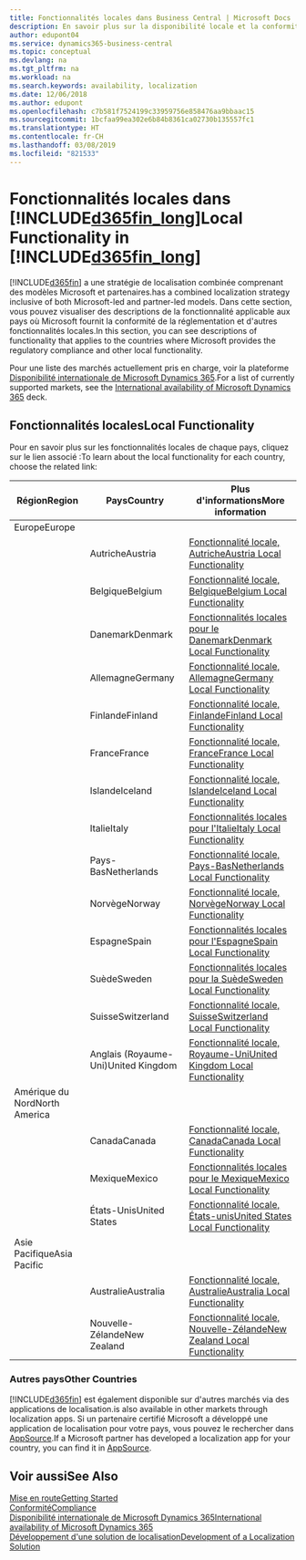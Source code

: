 ```yaml
---
title: Fonctionnalités locales dans Business Central | Microsoft Docs
description: En savoir plus sur la disponibilité locale et la conformité de la réglementation de Dynamics 365 Business Central.
author: edupont04
ms.service: dynamics365-business-central
ms.topic: conceptual
ms.devlang: na
ms.tgt_pltfrm: na
ms.workload: na
ms.search.keywords: availability, localization
ms.date: 12/06/2018
ms.author: edupont
ms.openlocfilehash: c7b581f7524199c33959756e858476aa9bbaac15
ms.sourcegitcommit: 1bcfaa99ea302e6b84b8361ca02730b135557fc1
ms.translationtype: HT
ms.contentlocale: fr-CH
ms.lasthandoff: 03/08/2019
ms.locfileid: "821533"
---
```

# <a name="local-functionality-in-included365finlongincludesd365finlongmdmd"></a><span data-ttu-id="a6877-103">Fonctionnalités locales dans [!INCLUDE[d365fin_long](includes/d365fin_long_md.md)]</span><span class="sxs-lookup"><span data-stu-id="a6877-103">Local Functionality in [!INCLUDE[d365fin_long](includes/d365fin_long_md.md)]</span></span>
[!INCLUDE[d365fin](includes/d365fin_md.md)] <span data-ttu-id="a6877-104">a une stratégie de localisation combinée comprenant des modèles Microsoft et partenaires.</span><span class="sxs-lookup"><span data-stu-id="a6877-104">has a combined localization strategy inclusive of both Microsoft-led and partner-led models.</span></span> <span data-ttu-id="a6877-105">Dans cette section, vous pouvez visualiser des descriptions de la fonctionnalité applicable aux pays où Microsoft fournit la conformité de la réglementation et d'autres fonctionnalités locales.</span><span class="sxs-lookup"><span data-stu-id="a6877-105">In this section, you can see descriptions of functionality that applies to the countries where Microsoft provides the regulatory compliance and other local functionality.</span></span>  

<span data-ttu-id="a6877-106">Pour une liste des marchés actuellement pris en charge, voir la plateforme [Disponibilité internationale de Microsoft Dynamics 365](https://docs.microsoft.com/en-us/dynamics365/get-started/availability).</span><span class="sxs-lookup"><span data-stu-id="a6877-106">For a list of currently supported markets, see the [International availability of Microsoft Dynamics 365](https://docs.microsoft.com/en-us/dynamics365/get-started/availability) deck.</span></span>  

## <a name="local-functionality"></a><span data-ttu-id="a6877-107">Fonctionnalités locales</span><span class="sxs-lookup"><span data-stu-id="a6877-107">Local Functionality</span></span>
<span data-ttu-id="a6877-108">Pour en savoir plus sur les fonctionnalités locales de chaque pays, cliquez sur le lien associé :</span><span class="sxs-lookup"><span data-stu-id="a6877-108">To learn about the local functionality for each country, choose the related link:</span></span>

| <span data-ttu-id="a6877-109">Région</span><span class="sxs-lookup"><span data-stu-id="a6877-109">Region</span></span> | <span data-ttu-id="a6877-110">Pays</span><span class="sxs-lookup"><span data-stu-id="a6877-110">Country</span></span> | <span data-ttu-id="a6877-111">Plus d'informations</span><span class="sxs-lookup"><span data-stu-id="a6877-111">More information</span></span> |
| --- | --- |--- |
| <span data-ttu-id="a6877-112">Europe</span><span class="sxs-lookup"><span data-stu-id="a6877-112">Europe</span></span> |  | |
|        | <span data-ttu-id="a6877-113">Autriche</span><span class="sxs-lookup"><span data-stu-id="a6877-113">Austria</span></span> | [<span data-ttu-id="a6877-114">Fonctionnalité locale, Autriche</span><span class="sxs-lookup"><span data-stu-id="a6877-114">Austria Local Functionality</span></span>](localfunctionality/austria/austria-local-functionality.md) |
|        | <span data-ttu-id="a6877-115">Belgique</span><span class="sxs-lookup"><span data-stu-id="a6877-115">Belgium</span></span> |  [<span data-ttu-id="a6877-116">Fonctionnalité locale, Belgique</span><span class="sxs-lookup"><span data-stu-id="a6877-116">Belgium Local Functionality</span></span>](localfunctionality/belgium/belgium-local-functionality.md) |
|        | <span data-ttu-id="a6877-117">Danemark</span><span class="sxs-lookup"><span data-stu-id="a6877-117">Denmark</span></span> | [<span data-ttu-id="a6877-118">Fonctionnalités locales pour le Danemark</span><span class="sxs-lookup"><span data-stu-id="a6877-118">Denmark Local Functionality</span></span>](localfunctionality/denmark/denmark-local-functionality.md) |
|        | <span data-ttu-id="a6877-119">Allemagne</span><span class="sxs-lookup"><span data-stu-id="a6877-119">Germany</span></span> | [<span data-ttu-id="a6877-120">Fonctionnalité locale, Allemagne</span><span class="sxs-lookup"><span data-stu-id="a6877-120">Germany Local Functionality</span></span>](localfunctionality/germany/germany-local-functionality.md) |
|        | <span data-ttu-id="a6877-121">Finlande</span><span class="sxs-lookup"><span data-stu-id="a6877-121">Finland</span></span> | [<span data-ttu-id="a6877-122">Fonctionnalité locale, Finlande</span><span class="sxs-lookup"><span data-stu-id="a6877-122">Finland Local Functionality</span></span>](localfunctionality/finland/finland-local-functionality.md) |
|        | <span data-ttu-id="a6877-123">France</span><span class="sxs-lookup"><span data-stu-id="a6877-123">France</span></span> | [<span data-ttu-id="a6877-124">Fonctionnalité locale, France</span><span class="sxs-lookup"><span data-stu-id="a6877-124">France Local Functionality</span></span>](localfunctionality/france/france-local-functionality.md) |
|        | <span data-ttu-id="a6877-125">Islande</span><span class="sxs-lookup"><span data-stu-id="a6877-125">Iceland</span></span> | [<span data-ttu-id="a6877-126">Fonctionnalité locale, Islande</span><span class="sxs-lookup"><span data-stu-id="a6877-126">Iceland Local Functionality</span></span>](localfunctionality/iceland/iceland-local-functionality.md) |
|        | <span data-ttu-id="a6877-127">Italie</span><span class="sxs-lookup"><span data-stu-id="a6877-127">Italy</span></span> | [<span data-ttu-id="a6877-128">Fonctionnalités locales pour l'Italie</span><span class="sxs-lookup"><span data-stu-id="a6877-128">Italy Local Functionality</span></span>](localfunctionality/italy/italy-local-functionality.md) |
|        | <span data-ttu-id="a6877-129">Pays-Bas</span><span class="sxs-lookup"><span data-stu-id="a6877-129">Netherlands</span></span> | [<span data-ttu-id="a6877-130">Fonctionnalité locale, Pays-Bas</span><span class="sxs-lookup"><span data-stu-id="a6877-130">Netherlands Local Functionality</span></span>](localfunctionality/netherlands/netherlands-local-functionality.md) |
|        | <span data-ttu-id="a6877-131">Norvège</span><span class="sxs-lookup"><span data-stu-id="a6877-131">Norway</span></span> | [<span data-ttu-id="a6877-132">Fonctionnalité locale, Norvège</span><span class="sxs-lookup"><span data-stu-id="a6877-132">Norway Local Functionality</span></span>](localfunctionality/norway/norway-local-functionality.md) |
|        | <span data-ttu-id="a6877-133">Espagne</span><span class="sxs-lookup"><span data-stu-id="a6877-133">Spain</span></span> | [<span data-ttu-id="a6877-134">Fonctionnalités locales pour l'Espagne</span><span class="sxs-lookup"><span data-stu-id="a6877-134">Spain Local Functionality</span></span>](localfunctionality/spain/spain-local-functionality.md) |
|        | <span data-ttu-id="a6877-135">Suède</span><span class="sxs-lookup"><span data-stu-id="a6877-135">Sweden</span></span> | [<span data-ttu-id="a6877-136">Fonctionnalités locales pour la Suède</span><span class="sxs-lookup"><span data-stu-id="a6877-136">Sweden Local Functionality</span></span>](localfunctionality/sweden/sweden-local-functionality.md) |
|        | <span data-ttu-id="a6877-137">Suisse</span><span class="sxs-lookup"><span data-stu-id="a6877-137">Switzerland</span></span> | [<span data-ttu-id="a6877-138">Fonctionnalité locale, Suisse</span><span class="sxs-lookup"><span data-stu-id="a6877-138">Switzerland Local Functionality</span></span>](localfunctionality/switzerland/switzerland-local-functionality.md) |
|        | <span data-ttu-id="a6877-139">Anglais (Royaume-Uni)</span><span class="sxs-lookup"><span data-stu-id="a6877-139">United Kingdom</span></span> | [<span data-ttu-id="a6877-140">Fonctionnalité locale, Royaume-Uni</span><span class="sxs-lookup"><span data-stu-id="a6877-140">United Kingdom Local Functionality</span></span>](localfunctionality/unitedkingdom/united-kingdom-local-functionality.md) |
| <span data-ttu-id="a6877-141">Amérique du Nord</span><span class="sxs-lookup"><span data-stu-id="a6877-141">North America</span></span> |       |  |
|        | <span data-ttu-id="a6877-142">Canada</span><span class="sxs-lookup"><span data-stu-id="a6877-142">Canada</span></span>|[<span data-ttu-id="a6877-143">Fonctionnalité locale, Canada</span><span class="sxs-lookup"><span data-stu-id="a6877-143">Canada Local Functionality</span></span>](localfunctionality/canada/canada-local-functionality.md) |
|        | <span data-ttu-id="a6877-144">Mexique</span><span class="sxs-lookup"><span data-stu-id="a6877-144">Mexico</span></span> | [<span data-ttu-id="a6877-145">Fonctionnalités locales pour le Mexique</span><span class="sxs-lookup"><span data-stu-id="a6877-145">Mexico Local Functionality</span></span>](localfunctionality/mexico/mexico-local-functionality.md) |
|        | <span data-ttu-id="a6877-146">États-Unis</span><span class="sxs-lookup"><span data-stu-id="a6877-146">United States</span></span>|[<span data-ttu-id="a6877-147">Fonctionnalité locale, États-unis</span><span class="sxs-lookup"><span data-stu-id="a6877-147">United States Local Functionality</span></span>](localfunctionality/unitedstates/united-states-local-functionality.md) |
| <span data-ttu-id="a6877-148">Asie Pacifique</span><span class="sxs-lookup"><span data-stu-id="a6877-148">Asia Pacific</span></span> |       |  |
|        | <span data-ttu-id="a6877-149">Australie</span><span class="sxs-lookup"><span data-stu-id="a6877-149">Australia</span></span> | [<span data-ttu-id="a6877-150">Fonctionnalité locale, Australie</span><span class="sxs-lookup"><span data-stu-id="a6877-150">Australia Local Functionality</span></span>](localfunctionality/australia/australia-local-functionality.md) |
|        | <span data-ttu-id="a6877-151">Nouvelle-Zélande</span><span class="sxs-lookup"><span data-stu-id="a6877-151">New Zealand</span></span> | [<span data-ttu-id="a6877-152">Fonctionnalité locale, Nouvelle-Zélande</span><span class="sxs-lookup"><span data-stu-id="a6877-152">New Zealand Local Functionality</span></span>](localfunctionality/newzealand/new-zealand-local-functionality.md) |

### <a name="other-countries"></a><span data-ttu-id="a6877-153">Autres pays</span><span class="sxs-lookup"><span data-stu-id="a6877-153">Other Countries</span></span>
[!INCLUDE[d365fin](includes/d365fin_md.md)] <span data-ttu-id="a6877-154">est également disponible sur d'autres marchés via des applications de localisation.</span><span class="sxs-lookup"><span data-stu-id="a6877-154">is also available in other markets through localization apps.</span></span> <span data-ttu-id="a6877-155">Si un partenaire certifié Microsoft a développé une application de localisation pour votre pays, vous pouvez le rechercher dans [AppSource](https://appsource.microsoft.com/en-us/product/dynamics-365-business-central/).</span><span class="sxs-lookup"><span data-stu-id="a6877-155">If a Microsoft partner has developed a localization app for your country, you can find it in [AppSource](https://appsource.microsoft.com/en-us/product/dynamics-365-business-central/).</span></span>

## <a name="see-also"></a><span data-ttu-id="a6877-156">Voir aussi</span><span class="sxs-lookup"><span data-stu-id="a6877-156">See Also</span></span>
[<span data-ttu-id="a6877-157">Mise en route</span><span class="sxs-lookup"><span data-stu-id="a6877-157">Getting Started</span></span>](product-get-started.md)  
[<span data-ttu-id="a6877-158">Conformité</span><span class="sxs-lookup"><span data-stu-id="a6877-158">Compliance</span></span>](compliance/compliance-overview.md)  
[<span data-ttu-id="a6877-159">Disponibilité internationale de Microsoft Dynamics 365</span><span class="sxs-lookup"><span data-stu-id="a6877-159">International availability of Microsoft Dynamics 365</span></span>](https://docs.microsoft.com/en-us/dynamics365/get-started/availability)  
[<span data-ttu-id="a6877-160">Développement d'une solution de localisation</span><span class="sxs-lookup"><span data-stu-id="a6877-160">Development of a Localization Solution</span></span>](/dynamics365/business-central/dev-itpro/developer/readiness/readiness-develop-localization)  
